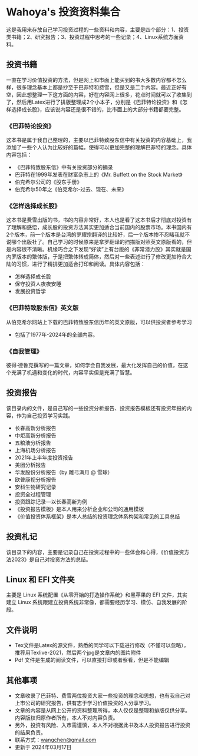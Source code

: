 # Wahoya's 投资资料集合
这是我用来存放自己学习投资过程的一些资料和内容，主要是四个部分：1、投资类书籍；2、研究报告；3、投资过程中思考的一些记录；4、Linux系统方面资料。
## 投资书籍
一直在学习价值投资的方法，但是网上和市面上能买到的书大多数内容都不怎么样，很多理念基本上都是抄至于巴菲特和费雪，但是又是二手内容。最近正好有空，因此想整理一下这方面的内容，好在内容网上很多，花点时间就可以了收集到了，然后用Latex进行了排版整理成2个小本子，分别是《巴菲特论投资》和《怎样选择成长股》，应该说内容还是很不错的，比市面上的大部分书籍都要完整。

### 《巴菲特论投资》
这本书是属于我自己整理的，主要以巴菲特致股东信中有关投资的内容基础上，我添加了一些个人认为比较好的篇幅，使得可以更加完整的理解巴菲特的理念。具体内容包括：
- 《巴菲特致股东信》中有关投资部分的摘录
- 巴菲特在1999年发表在财富杂志上的《Mr. Buffett on the Stock Market》
- 伯克希尔公司的《股东手册》
- 伯克希尔50年之《伯克希尔-过去、现在、未来》
### 《怎样选择成长股》
这本书是费雪出版的书，书的内容非常好，本人也是看了这本书后才彻底对投资有了理解和感悟，成长股的投资方法其实更加适合当前国内的股票市场。本书国内有2个版本，前一个版本是台湾的罗耀宗翻译的比较好，后一个版本惨不忍睹我就不说哪个出版社了。自己学习的时候原来是拿罗翻译的扫描版对照英文原版看的，但是内容很不清晰。机缘巧合之下发现“好读”上有台版的《非常潜力股》其实就是国内罗版本的繁体版，于是把繁体转成简体，然后对一些表述进行了修改更加符合大陆的习惯，进行了精排更加适合打印和阅读。具体内容包括：
- 怎样选择成长股
- 保守投资人夜夜安睡
- 发展投资哲学

### 《巴菲特致股东信》英文版

从伯克希尔网站上下载的巴菲特致股东信历年的英文原版，可以供投资者参考学习

- 包括了1977年-2024年的全部内容。

### 《自我管理》
彼得·德鲁克撰写的一篇文章，如何学会自我发展，最大化发挥自己的价值，在这个充满了机遇和变化的时代，内容平实但是充满了智慧。

## 投资报告
该目录内的文件，是自己写的一些投资分析报告、投资报告模板还有投资年报的内容，作为自己投资学习实践。

- 长春高新分析报告
- 中炬高新分析报告
- 五粮液分析报告
- 上海机场分析报告
- 2021年上半年度投资报告
- 美团分析报告
- 华发股份分析报告（by 雕弓满月 @ 雪球）
- 欧普康视分析报告
- 安科生物研究记录
- 投资全过程管理
- 投资跟踪记录—以长春高新为例
- 《投资报告模板》是本人用来分析企业和公司的通用模板
- 《价值投资体系框架》是本人总结的投资理念体系构架和常见的工具总结
## 投资札记
该目录下的内容，主要是记录自己在投资过程中的一些体会和心得，《价值投资方法2023》是自己对投资方法的总结。
## Linux 和 EFI 文件夹
主要是 Linux 系统配置《从零开始的打造操作系统》和黑苹果的 EFI 文件，其实建立 Linux 系统跟建立投资系统非常像，都需要经历学习、模仿、自我发展的阶段。
## 文件说明

- Tex文件是Latex的源文件，熟悉的同学可以下载进行修改（不懂可以忽略），推荐用Texlive-2021，然后两个jpg是文章内的图片附件
- Pdf 文件是生成的阅读文件，可以直接打印或者察看，但是不能编辑

## 其他事项

- 文章收录了巴菲特、费雪两位投资大家一些投资的理念和思想，也有我自己对上市公司的研究报告，供有志于学习价值投资的人分享学习。
- 文章的内容是从网上公开的资料整理所得，本人仅仅是整理和排版仅供分享。内容版权归原作者所有，本人不对内容负责。
- 另外，投资有风险、入市需谨慎，本人不对根据此书及本人投资报告进行投资的结果负责。
- 联系方式：wangchen@gmail.com
- 更新于 2024年03月17日
